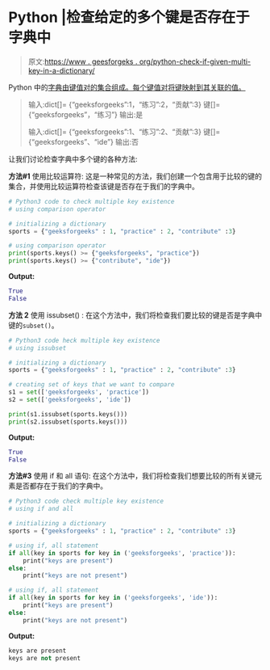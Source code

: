 # Python |检查给定的多个键是否存在于字典中

> 原文:[https://www . geesforgeks . org/python-check-if-given-multi-key-in-a-dictionary/](https://www.geeksforgeeks.org/python-check-if-given-multiple-keys-exist-in-a-dictionary/)

Python 中的[字典由键值对的集合组成。每个键值对将键映射到其关联的值。](https://www.geeksforgeeks.org/python-dictionary/)

> 输入:dict[]= {“geeksforgeeks”:1，“练习”:2，“贡献”:3}
> 键[]= {“geeksforgeeks”，“练习”}
> 输出:是
> 
> 输入:dict[]= {“geeksforgeeks”:1、“练习”:2、“贡献”:3}
> 键[]= {“geeksforgeeks”、“ide”}
> 输出:否

让我们讨论检查字典中多个键的各种方法:

**方法#1** 使用比较运算符:
这是一种常见的方法，我们创建一个包含用于比较的键的集合，并使用比较运算符检查该键是否存在于我们的字典中。

```py
# Python3 code to check multiple key existence
# using comparison operator

# initializing a dictionary
sports = {"geeksforgeeks" : 1, "practice" : 2, "contribute" :3}

# using comparison operator
print(sports.keys() >= {"geeksforgeeks", "practice"})
print(sports.keys() >= {"contribute", "ide"})
```

**Output:**

```py
True
False

```

**方法 2** 使用 issubset() :
在这个方法中，我们将检查我们要比较的键是否是字典中键的`subset()`。

```py
# Python3 code heck multiple key existence
# using issubset

# initializing a dictionary
sports = {"geeksforgeeks" : 1, "practice" : 2, "contribute" :3}

# creating set of keys that we want to compare
s1 = set(['geeksforgeeks', 'practice'])
s2 = set(['geeksforgeeks', 'ide'])

print(s1.issubset(sports.keys()))
print(s2.issubset(sports.keys()))
```

**Output:**

```py
True
False

```

**方法#3** 使用 if 和 all 语句:
在这个方法中，我们将检查我们想要比较的所有关键元素是否都存在于我们的字典中。

```py
# Python3 code check multiple key existence
# using if and all

# initializing a dictionary
sports = {"geeksforgeeks" : 1, "practice" : 2, "contribute" :3}

# using if, all statement 
if all(key in sports for key in ('geeksforgeeks', 'practice')):
    print("keys are present")
else:
    print("keys are not present")

# using if, all statement 
if all(key in sports for key in ('geeksforgeeks', 'ide')):
    print("keys are present")
else:
    print("keys are not present")
```

**Output:**

```py
keys are present
keys are not present

```